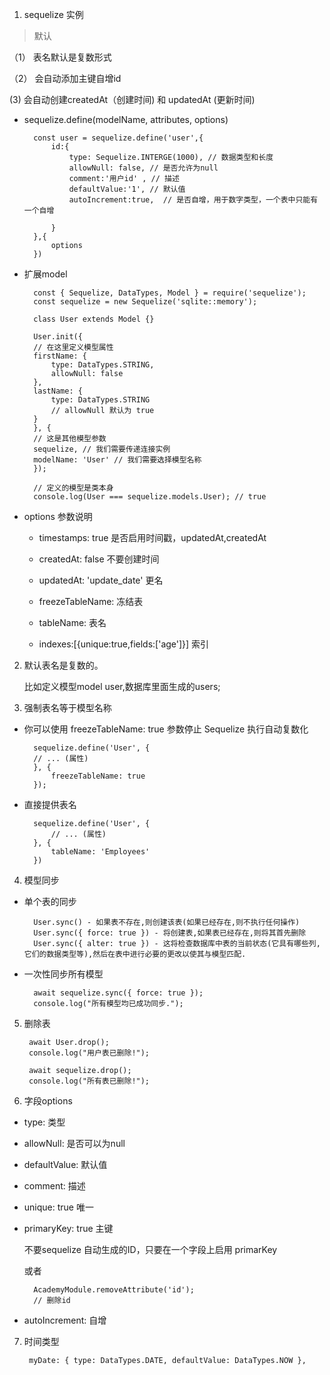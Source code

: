 1. sequelize 实例

> 默认

（1） 表名默认是复数形式

（2） 会自动添加主键自增id
 
 (3) 会自动创建createdAt（创建时间) 和 updatedAt (更新时间)

+ sequelize.define(modelName, attributes, options)


        const user = sequelize.define('user',{
            id:{
                type: Sequelize.INTERGE(1000), // 数据类型和长度
                allowNull: false, // 是否允许为null
                comment:'用户id' , // 描述
                defaultValue:'1', // 默认值
                autoIncrement:true,  // 是否自增，用于数字类型，一个表中只能有一个自增

            }
        },{
            options
        })

+ 扩展model

        const { Sequelize, DataTypes, Model } = require('sequelize');
        const sequelize = new Sequelize('sqlite::memory');

        class User extends Model {}

        User.init({
        // 在这里定义模型属性
        firstName: {
            type: DataTypes.STRING,
            allowNull: false
        },
        lastName: {
            type: DataTypes.STRING
            // allowNull 默认为 true
        }
        }, {
        // 这是其他模型参数
        sequelize, // 我们需要传递连接实例
        modelName: 'User' // 我们需要选择模型名称
        });

        // 定义的模型是类本身
        console.log(User === sequelize.models.User); // true

+ options 参数说明

    + timestamps: true   是否启用时间戳，updatedAt,createdAt 

    + createdAt: false   不要创建时间

    + updatedAt: 'update_date'  更名

    + freezeTableName: 冻结表

    + tableName: 表名  

    + indexes:[{unique:true,fields:['age']}]  索引

2. 默认表名是复数的。

    比如定义模型model user,数据库里面生成的users; 

3. 强制表名等于模型名称

+ 你可以使用 freezeTableName: true 参数停止 Sequelize 执行自动复数化

        sequelize.define('User', {
        // ... (属性)
        }, {
            freezeTableName: true
        });

+ 直接提供表名

        sequelize.define('User', {
            // ... (属性)
        }, {
            tableName: 'Employees'
        })

4. 模型同步

+ 单个表的同步

        User.sync() - 如果表不存在,则创建该表(如果已经存在,则不执行任何操作)
        User.sync({ force: true }) - 将创建表,如果表已经存在,则将其首先删除
        User.sync({ alter: true }) - 这将检查数据库中表的当前状态(它具有哪些列,它们的数据类型等),然后在表中进行必要的更改以使其与模型匹配.

+ 一次性同步所有模型

        await sequelize.sync({ force: true });
        console.log("所有模型均已成功同步.");

5. 删除表

        await User.drop();
        console.log("用户表已删除!");

        await sequelize.drop();
        console.log("所有表已删除!");

6. 字段options

+ type: 类型

+ allowNull: 是否可以为null

+ defaultValue: 默认值

+ comment: 描述

+ unique: true  唯一

+ primaryKey: true  主键

  不要sequelize 自动生成的ID，只要在一个字段上启用 primarKey  

  或者

        AcademyModule.removeAttribute('id');
        // 删除id

+ autoIncrement: 自增

7. 时间类型

        myDate: { type: DataTypes.DATE, defaultValue: DataTypes.NOW },
